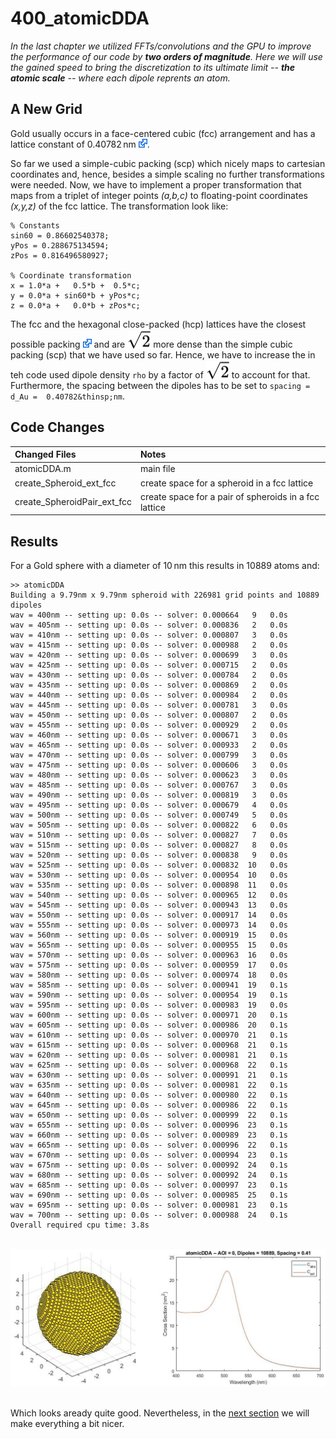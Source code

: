 # 400_atomicDDA

*In the last chapter we utilized FFTs/convolutions and the GPU to improve the performance of our code by __two orders of magnitude__. Here we will use the gained speed to bring the discretization to its ultimate limit -- __the atomic scale__ -- where each dipole reprents an atom.*

## A New Grid

Gold usually occurs in a face-centered cubic (fcc) arrangement and has a lattice constant of 0.40782&thinsp;nm [<img src="../003_media/External.svg" height="14">](https://periodictable.com/Elements/079/data.html). 

So far we used a simple-cubic packing (scp) which nicely maps to cartesian coordinates and, hence, besides a simple scaling no further transformations were needed. Now, we have to implement a proper transformation that maps from a triplet of integer points *(a,b,c)* to floating-point coordinates *(x,y,z)* of the fcc lattice. The transformation look like:

    % Constants
    sin60 = 0.86602540378;
    yPos = 0.288675134594;
    zPos = 0.816496580927;

    % Coordinate transformation
    x = 1.0*a +   0.5*b +  0.5*c;                
    y = 0.0*a + sin60*b + yPos*c;
    z = 0.0*a +   0.0*b + zPos*c;

The fcc and the hexagonal close-packed (hcp) lattices have the closest possible packing [<img src="../003_media/External.svg" height="14">](https://en.wikipedia.org/wiki/Close-packing_of_equal_spheres) and are <!-- $\sqrt{2}$ --> <img style="transform: translateY(0.1em);" src="..\003_media\Y5xG26lFnO.svg"> more dense than the simple cubic packing (scp) that we have used so far. Hence, we have to increase the in teh code used dipole density `rho` by a factor of <img style="transform: translateY(0.1em);" src="..\003_media\Y5xG26lFnO.svg"> to account for that. Furthermore, the spacing between the dipoles has to be set to  `spacing = d_Au =  0.40782&thinsp;nm`.


## Code Changes

Changed Files               | Notes
:-----                      |:--------
atomicDDA.m                 | main file
create_Spheroid_ext_fcc     | create space for a spheroid in a fcc lattice
create_SpheroidPair_ext_fcc | create space for a pair of spheroids in a fcc lattice


## Results

For a Gold sphere with a diameter of 10&thinsp;nm this results in 10889 atoms and:

    >> atomicDDA
    Building a 9.79nm x 9.79nm spheroid with 226981 grid points and 10889 dipoles
    wav = 400nm -- setting up: 0.0s -- solver: 0.000664   9   0.0s 
    wav = 405nm -- setting up: 0.0s -- solver: 0.000836   2   0.0s 
    wav = 410nm -- setting up: 0.0s -- solver: 0.000807   3   0.0s 
    wav = 415nm -- setting up: 0.0s -- solver: 0.000988   2   0.0s 
    wav = 420nm -- setting up: 0.0s -- solver: 0.000699   3   0.0s 
    wav = 425nm -- setting up: 0.0s -- solver: 0.000715   2   0.0s 
    wav = 430nm -- setting up: 0.0s -- solver: 0.000784   2   0.0s 
    wav = 435nm -- setting up: 0.0s -- solver: 0.000869   2   0.0s 
    wav = 440nm -- setting up: 0.0s -- solver: 0.000984   2   0.0s 
    wav = 445nm -- setting up: 0.0s -- solver: 0.000781   3   0.0s 
    wav = 450nm -- setting up: 0.0s -- solver: 0.000807   2   0.0s 
    wav = 455nm -- setting up: 0.0s -- solver: 0.000929   2   0.0s 
    wav = 460nm -- setting up: 0.0s -- solver: 0.000671   3   0.0s 
    wav = 465nm -- setting up: 0.0s -- solver: 0.000933   2   0.0s 
    wav = 470nm -- setting up: 0.0s -- solver: 0.000799   3   0.0s 
    wav = 475nm -- setting up: 0.0s -- solver: 0.000606   3   0.0s 
    wav = 480nm -- setting up: 0.0s -- solver: 0.000623   3   0.0s 
    wav = 485nm -- setting up: 0.0s -- solver: 0.000767   3   0.0s 
    wav = 490nm -- setting up: 0.0s -- solver: 0.000819   3   0.0s 
    wav = 495nm -- setting up: 0.0s -- solver: 0.000679   4   0.0s 
    wav = 500nm -- setting up: 0.0s -- solver: 0.000749   5   0.0s 
    wav = 505nm -- setting up: 0.0s -- solver: 0.000822   6   0.0s 
    wav = 510nm -- setting up: 0.0s -- solver: 0.000827   7   0.0s 
    wav = 515nm -- setting up: 0.0s -- solver: 0.000827   8   0.0s 
    wav = 520nm -- setting up: 0.0s -- solver: 0.000838   9   0.0s 
    wav = 525nm -- setting up: 0.0s -- solver: 0.000832  10   0.0s 
    wav = 530nm -- setting up: 0.0s -- solver: 0.000954  10   0.0s 
    wav = 535nm -- setting up: 0.0s -- solver: 0.000898  11   0.0s 
    wav = 540nm -- setting up: 0.0s -- solver: 0.000965  12   0.0s 
    wav = 545nm -- setting up: 0.0s -- solver: 0.000943  13   0.0s 
    wav = 550nm -- setting up: 0.0s -- solver: 0.000917  14   0.0s 
    wav = 555nm -- setting up: 0.0s -- solver: 0.000973  14   0.0s 
    wav = 560nm -- setting up: 0.0s -- solver: 0.000919  15   0.0s 
    wav = 565nm -- setting up: 0.0s -- solver: 0.000955  15   0.0s 
    wav = 570nm -- setting up: 0.0s -- solver: 0.000963  16   0.0s 
    wav = 575nm -- setting up: 0.0s -- solver: 0.000959  17   0.0s 
    wav = 580nm -- setting up: 0.0s -- solver: 0.000974  18   0.0s 
    wav = 585nm -- setting up: 0.0s -- solver: 0.000941  19   0.1s 
    wav = 590nm -- setting up: 0.0s -- solver: 0.000954  19   0.1s 
    wav = 595nm -- setting up: 0.0s -- solver: 0.000983  19   0.0s 
    wav = 600nm -- setting up: 0.0s -- solver: 0.000971  20   0.1s 
    wav = 605nm -- setting up: 0.0s -- solver: 0.000986  20   0.1s 
    wav = 610nm -- setting up: 0.0s -- solver: 0.000970  21   0.1s 
    wav = 615nm -- setting up: 0.0s -- solver: 0.000968  21   0.1s 
    wav = 620nm -- setting up: 0.0s -- solver: 0.000981  21   0.1s 
    wav = 625nm -- setting up: 0.0s -- solver: 0.000968  22   0.1s 
    wav = 630nm -- setting up: 0.0s -- solver: 0.000991  21   0.1s 
    wav = 635nm -- setting up: 0.0s -- solver: 0.000981  22   0.1s 
    wav = 640nm -- setting up: 0.0s -- solver: 0.000980  22   0.1s 
    wav = 645nm -- setting up: 0.0s -- solver: 0.000986  22   0.1s 
    wav = 650nm -- setting up: 0.0s -- solver: 0.000999  22   0.1s 
    wav = 655nm -- setting up: 0.0s -- solver: 0.000996  23   0.1s 
    wav = 660nm -- setting up: 0.0s -- solver: 0.000989  23   0.1s 
    wav = 665nm -- setting up: 0.0s -- solver: 0.000996  22   0.1s 
    wav = 670nm -- setting up: 0.0s -- solver: 0.000994  23   0.1s 
    wav = 675nm -- setting up: 0.0s -- solver: 0.000992  24   0.1s 
    wav = 680nm -- setting up: 0.0s -- solver: 0.000992  24   0.1s 
    wav = 685nm -- setting up: 0.0s -- solver: 0.000997  23   0.1s 
    wav = 690nm -- setting up: 0.0s -- solver: 0.000985  25   0.1s 
    wav = 695nm -- setting up: 0.0s -- solver: 0.000981  23   0.1s 
    wav = 700nm -- setting up: 0.0s -- solver: 0.000988  24   0.1s 
    Overall required cpu time: 3.8s

<br/>
<div align="center"><img src="../003_media/sphere-10nm-atomic_final.jpg" alt="Geometry and spectra of an atomic 10nm Gold sphere"></div>
<br/>

Which looks aready quite good. Nevertheless, in the [next section](../400_atomicDDA_lattices) we will make everything a bit nicer.